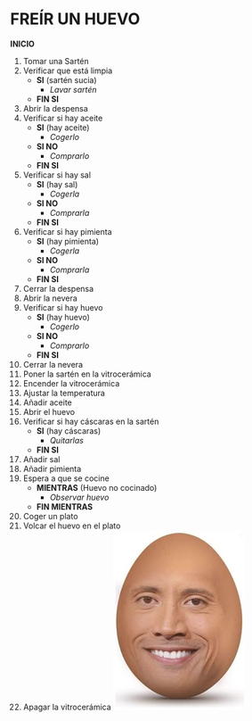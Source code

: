 # FREÍR UN HUEVO

**INICIO**

1. Tomar una Sartén
2. Verificar que está limpia
    - **SI** (sartén sucia)
        - *Lavar sartén*
    - **FIN SI**
3. Abrir la despensa
4. Verificar si hay aceite
    - **SI** (hay aceite)
        - *Cogerlo*
    - **SI NO**
        - *Comprarlo*
    - **FIN SI**
5. Verificar si hay sal
    - **SI** (hay sal)
        - *Cogerla*
    - **SI NO**
        - *Comprarla*
    - **FIN SI**
6. Verificar si hay pimienta
    - **SI** (hay pimienta)
        - *Cogerla*
    - **SI NO**
        - *Comprarla*
    - **FIN SI**
7. Cerrar la despensa
8. Abrir la nevera
9. Verificar si hay huevo
    - **SI** (hay huevo)
        - *Cogerlo*
    - **SI NO**
        - *Comprarlo*
    - **FIN SI**
10. Cerrar la nevera
11. Poner la sartén en la vitrocerámica
12. Encender la vitrocerámica
13. Ajustar la temperatura
14. Añadir aceite
15. Abrir el huevo
16. Verificar si hay cáscaras en la sartén
    - **SI** (hay cáscaras)
        - *Quitarlas*
    - **FIN SI**
17. Añadir sal
18. Añadir pimienta
19. Espera a que se cocine
    - **MIENTRAS** (Huevo no cocinado)
        - *Observar huevo*
    - **FIN MIENTRAS**
20. Coger un plato
21. Volcar el huevo en el plato
22. Apagar la vitrocerámica
![huevo](img/huevo.jpg)






    
